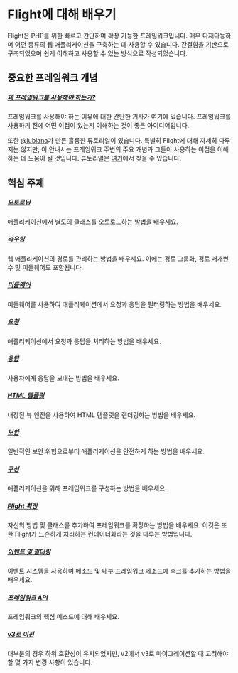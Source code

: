 # Flight에 대해 배우기

Flight은 PHP를 위한 빠르고 간단하며 확장 가능한 프레임워크입니다. 매우 다재다능하며 어떤 종류의 웹 애플리케이션을 구축하는 데 사용할 수 있습니다. 간결함을 기반으로 구축되었으며 쉽게 이해하고 사용할 수 있는 방식으로 작성되었습니다.

## 중요한 프레임워크 개념

##### [왜 프레임워크를 사용해야 하는가?](/learn/why-frameworks)

프레임워크를 사용해야 하는 이유에 대한 간단한 기사가 여기에 있습니다. 프레임워크를 사용하기 전에 어떤 이점이 있는지 이해하는 것이 좋은 아이디어입니다.

또한 [@lubiana](https://git.php.fail/lubiana)가 만든 훌륭한 튜토리얼이 있습니다. 특별히 Flight에 대해 자세히 다루지는 않지만, 이 안내서는 프레임워크 주변의 주요 개념과 그들이 사용하는 이점을 이해하는 데 도움이 될 것입니다. 튜토리얼은 [여기](https://git.php.fail/lubiana/no-framework-tutorial/src/branch/master/README.md)에서 찾을 수 있습니다.

## 핵심 주제

##### [오토로딩](/learn/autoloading)

애플리케이션에서 별도의 클래스를 오토로드하는 방법을 배우세요.

##### [라우팅](/learn/routing)

웹 애플리케이션의 경로를 관리하는 방법을 배우세요. 이에는 경로 그룹화, 경로 매개변수 및 미들웨어도 포함됩니다.

##### [미들웨어](/learn/middleware)

미들웨어를 사용하여 애플리케이션에서 요청과 응답을 필터링하는 방법을 배우세요.

##### [요청](/learn/requests)

애플리케이션에서 요청과 응답을 처리하는 방법을 배우세요.

##### [응답](/learn/responses)

사용자에게 응답을 보내는 방법을 배우세요.

##### [HTML 템플릿](/learn/templates)

내장된 뷰 엔진을 사용하여 HTML 템플릿을 렌더링하는 방법을 배우세요.

##### [보안](/learn/security)

일반적인 보안 위협으로부터 애플리케이션을 안전하게 하는 방법을 배우세요.

##### [구성](/learn/configuration)

애플리케이션을 위해 프레임워크를 구성하는 방법을 배우세요.

##### [Flight 확장](/learn/extending)

자신의 방법 및 클래스를 추가하여 프레임워크를 확장하는 방법을 배우세요. 이것은 또한 Flight가 느슨하게 처리하는 컨테이너화라는 것을 다루는 방법입니다.

##### [이벤트 및 필터링](/learn/filtering)

이벤트 시스템을 사용하여 메소드 및 내부 프레임워크 메소드에 후크를 추가하는 방법을 배우세요.

##### [프레임워크 API](/learn/api)

프레임워크의 핵심 메소드에 대해 배우세요.

##### [v3로 이전](/learn/migrating-to-v3)
대부분의 경우 하위 호환성이 유지되었지만, v2에서 v3로 마이그레이션할 때 고려해야 할 몇 가지 변경 사항이 있습니다.